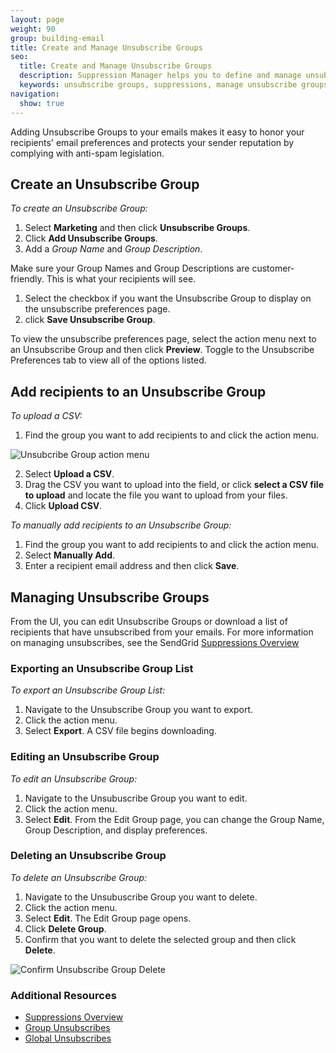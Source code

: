 ```yaml
---
layout: page
weight: 90
group: building-email
title: Create and Manage Unsubscribe Groups
seo:
  title: Create and Manage Unsubscribe Groups
  description: Suppression Manager helps you to define and manage unsubscribe groups to keep you out of the spam folder.
  keywords: unsubscribe groups, suppressions, manage unsubscribe groups, delete unsubscribe groups
navigation:
  show: true
---
```


Adding Unsubscribe Groups to your emails makes it easy to honor your recipients' email preferences and protects your sender reputation by complying with anti-spam legislation. 
 
## Create an Unsubscribe Group

*To create an Unsubscribe Group:*

1. Select **Marketing** and then click **Unsubscribe Groups**.
1. Click **Add Unsubscribe Groups**. 
1. Add a *Group Name* and *Group Description*. 


<call-out>

Make sure your Group Names and Group Descriptions are customer-friendly. This is what your recipients will see. 


</call-out>

1. Select the checkbox if you want the Unsubscribe Group to display on the unsubscribe preferences page. 
1. click **Save Unsubscribe Group**. 


<call-out>

To view the unsubscribe preferences page, select the action menu next to an Unsubscribe Group and then click **Preview**. Toggle to the Unsubscribe Preferences tab to view all of the options listed.

</call-out>



## Add recipients to an Unsubscribe Group

*To upload a CSV:*

1. Find the group you want to add recipients to and click the action menu. 

![]({{root_url}}/img/unsub_action_menu.png "Unsubcribe Group action menu")

2. Select **Upload a CSV**. 
3. Drag the CSV you want to upload into the field, or click **select a CSV file to upload** and locate the file you want to upload from your files.
4. Click **Upload CSV**. 

*To manually add recipients to an Unsubscribe Group:*

1. Find the group you want to add recipients to and click the action menu.
1. Select **Manually Add**. 
1. Enter a recipient email address and then click **Save**. 

## Managing Unsubscribe Groups

From the UI, you can edit Unsubscribe Groups or download a list of recipients that have unsubscribed from your emails. For more information on managing unsubscribes, see the SendGrid [Suppressions Overview]({{root_url}}/help-support/sending-email/index-suppressions/#managing-unsubscribes)


### Exporting an Unsubscribe Group List


*To export an Unsubscribe Group List:*

1. Navigate to the Unsubscribe Group you want to export.
1. Click the action menu.
1. Select **Export**. A CSV file begins downloading.

### Editing an Unsubscribe Group

*To edit an Unsubscribe Group:*

1. Navigate to the Unsubuscribe Group you want to edit.
1. Click the action menu.
1. Select **Edit**. 
From the Edit Group page, you can change the Group Name, Group Description, and display preferences. 

### Deleting an Unsubscribe Group

*To delete an Unsubscribe Group:*

1. Navigate to the Unsubuscribe Group you want to delete.
1. Click the action menu.
1. Select **Edit**. The Edit Group page opens.
1. Click **Delete Group**. 
1. Confirm that you want to delete the selected group and then click **Delete**.

![]({{root_url}}/img/confirm_unsub_group_delete.png "Confirm Unsubscribe Group Delete")

### Additional Resources

- [Suppressions Overview]({{root_url}}/help-support/sending-email/index-suppressions/)
- [Group Unsubscribes]({{root_url}}/help-support/sending-email/group-unsubscribes/)
- [Global Unsubscribes]({{root_url}}/help-support/sending-email/global-unsubscribes/)
